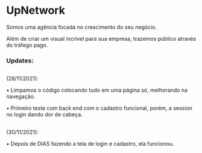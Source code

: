 # UpNetwork

Somos uma agência focada no crescimento do seu negócio. 

Além de criar um visual incrível para sua empresa, trazemos público através do tráfego pago.

<h3>Updates:

##
 
(28/11/2021):

• Limpamos o código colocando tudo em uma página só, melhorando na navegação.

• Primeiro teste com back end com o cadastro funcional, porém, a session no login dando dor de cabeça.

##
 
(30/11/2021):

• Depois de DIAS fazendo a tela de login e cadastro, ela funcionou.

